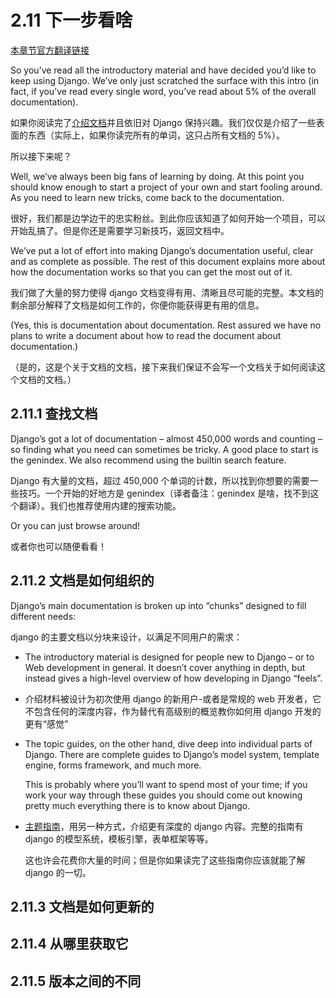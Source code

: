 # 2.11 下一步看啥

[本章节官方翻译链接](https://docs.djangoproject.com/zh-hans/3.1/intro/whatsnext/)

So you’ve read all the introductory material and have decided you’d like to keep using Django. We’ve only just
scratched the surface with this intro (in fact, if you’ve read every single word, you’ve read about 5% of the overall
documentation).

如果你阅读完了[介绍文档]()并且依旧对 Django 保持兴趣。我们仅仅是介绍了一些表面的东西（实际上，如果你读完所有的单词，这只占所有文档的 5%）。

所以接下来呢？

Well, we’ve always been big fans of learning by doing. At this point you should know enough to start a project of your own and start fooling around. As you need to learn new tricks, come back to the documentation.

很好，我们都是边学边干的忠实粉丝。到此你应该知道了如何开始一个项目，可以开始乱搞了。但是你还是需要学习新技巧，返回文档中。

We’ve put a lot of effort into making Django’s documentation useful, clear and as complete as possible. The rest of
this document explains more about how the documentation works so that you can get the most out of it.

我们做了大量的努力使得 django 文档变得有用、清晰且尽可能的完整。本文档的剩余部分解释了文档是如何工作的，你便你能获得更有用的信息。

(Yes, this is documentation about documentation. Rest assured we have no plans to write a document about how to
read the document about documentation.)

（是的，这是个关于文档的文档，接下来我们保证不会写一个文档关于如何阅读这个文档的文档。）

## 2.11.1 查找文档

Django’s got a lot of documentation – almost 450,000 words and counting – so finding what you need can sometimes
be tricky. A good place to start is the genindex. We also recommend using the builtin search feature.

Django 有大量的文档，超过 450,000 个单词的计数，所以找到你想要的需要一些技巧。一个开始的好地方是 genindex（译者备注：genindex 是啥，找不到这个翻译）。我们也推荐使用内建的搜索功能。

Or you can just browse around!

或者你也可以随便看看！

## 2.11.2 文档是如何组织的

Django’s main documentation is broken up into “chunks” designed to fill different needs:

django 的主要文档以分块来设计，以满足不同用户的需求：

-   The introductory material is designed for people new to Django – or to Web development in general. It doesn’t
    cover anything in depth, but instead gives a high-level overview of how developing in Django “feels”.
-   介绍材料被设计为初次使用 django 的新用户-或者是常规的 web 开发者，它不包含任何的深度内容，作为替代有高级别的概览教你如何用 django 开发的更有“感觉”
-   The topic guides, on the other hand, dive deep into individual parts of Django. There are complete guides to
    Django’s model system, template engine, forms framework, and much more.

    This is probably where you’ll want to spend most of your time; if you work your way through these guides you
    should come out knowing pretty much everything there is to know about Django.

-   [主题指南]()，用另一种方式，介绍更有深度的 django 内容。完整的指南有 django 的模型系统，模板引擎，表单框架等等。

    这也许会花费你大量的时间；但是你如果读完了这些指南你应该就能了解 django 的一切。

## 2.11.3 文档是如何更新的

## 2.11.4 从哪里获取它

## 2.11.5 版本之间的不同
